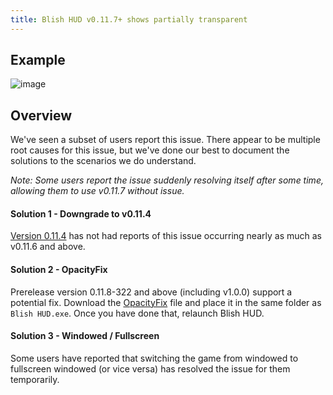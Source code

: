 ```yaml
---
title: Blish HUD v0.11.7+ shows partially transparent
---
```


## Example

![image](https://user-images.githubusercontent.com/1950594/186519910-077dabc9-ed9b-4128-8ca8-b7fb9f011ace.png)

## Overview

We've seen a subset of users report this issue.  There appear to be multiple root causes for this issue, but we've done our best to document the solutions to the scenarios we do understand.

_Note: Some users report the issue suddenly resolving itself after some time, allowing them to use v0.11.7 without issue._

#### Solution 1 - Downgrade to v0.11.4

[Version 0.11.4](https://github.com/blish-hud/Blish-HUD/releases/download/v0.11.4/Blish.HUD.0.11.4.zip) has not had reports of this issue occurring nearly as much as v0.11.6 and above.

#### Solution 2 - OpacityFix

Prerelease version 0.11.8-322 and above (including v1.0.0) support a potential fix.  Download the [OpacityFix](https://cdn.discordapp.com/attachments/534492173362528287/1054484050234060851/OpacityFix) file and place it in the same folder as `Blish HUD.exe`.  Once you have done that, relaunch Blish HUD.

#### Solution 3 - Windowed / Fullscreen

Some users have reported that switching the game from windowed to fullscreen windowed (or vice versa) has resolved the issue for them temporarily.